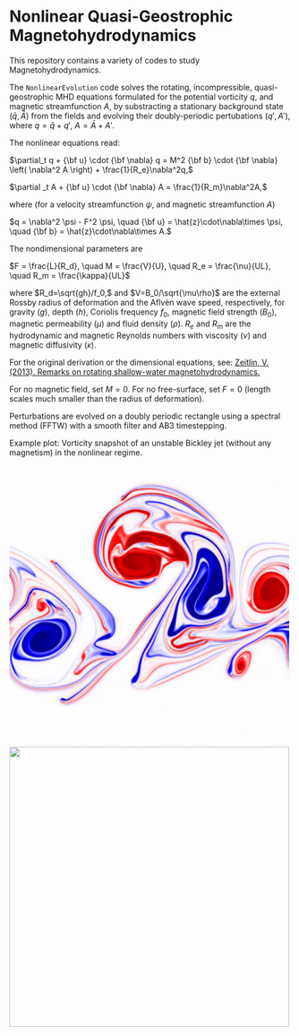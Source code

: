 # Nonlinear Quasi-Geostrophic Magnetohydrodynamics

This repository contains a variety of codes to study Magnetohydrodynamics. 

The `NonlinearEvolution` code solves the rotating, incompressible, quasi-geostrophic MHD equations formulated for the potential vorticity $`q`$, and magnetic streamfunction $`A`$, by substracting a stationary background state $`(\bar q ,\bar A)`$ from the fields and evolving their doubly-periodic pertubations $`(q' ,A')`$, where $`q = \bar q + q'`$, $`A = \bar A + A'`$.

The nonlinear equations read:

   $`\partial_t q + {\bf u}  \cdot {\bf \nabla} q =  M^2 {\bf b} \cdot {\bf \nabla}  \left( \nabla^2 A \right) + \frac{1}{R_e}\nabla^2q,`$

   $`\partial _t A + {\bf u} \cdot {\bf \nabla} A  =  \frac{1}{R_m}\nabla^2A,`$

where (for a velocity streamfunction $`\psi`$, and magnetic streamfunction $`A`$)

   $`q  = \nabla^2 \psi - F^2 \psi, \quad {\bf u}  = \hat{z}\cdot\nabla\times \psi, \quad {\bf b}  = \hat{z}\cdot\nabla\times A.`$
  
The nondimensional parameters are 

   $`F = \frac{L}{R_d}, \quad M = \frac{V}{U}, \quad R_e = \frac{\nu}{UL}, \quad R_m = \frac{\kappa}{UL}`$
   
where $`R_d=\sqrt{gh}/f_0,`$ and $`V=B_0/\sqrt{\mu\rho}`$ are the external Rossby radius of deformation and the Aflvèn wave speed, respectively, for gravity ($`g`$), depth ($`h`$), Coriolis frequency $`f_0`$, magnetic field strength ($`B_0`$), magnetic permeability ($`\mu`$) and fluid density ($`\rho`$). $`R_e`$ and $`R_m`$ are the hydrodynamic and magnetic Reynolds numbers with viscosity ($`\nu`$) and magnetic diffusivity ($`\kappa`$). 

For the original derivation or the dimensional equations, see: [Zeitlin, V. (2013). Remarks on rotating shallow-water magnetohydrodynamics.](https://www.semanticscholar.org/paper/Remarks-on-rotating-shallow-water-Zeitlin/b2b294b16feaafecc4b17926d0128894c8153860)

For no magnetic field, set $`M=0`$. For no free-surface, set $`F=0`$ (length scales much smaller than the radius of deformation).

Perturbations are evolved on a doubly periodic rectangle using a spectral method (FFTW) with a smooth filter and AB3 timestepping.


Example plot: Vorticity snapshot of an unstable Bickley jet (without any magnetism) in the nonlinear regime. 

<img src="Images/jet.png" alt="" width="500" height="500"/>

<img src="Images/mhd-pv.mp4" alt="" width="500" height="500"/>
